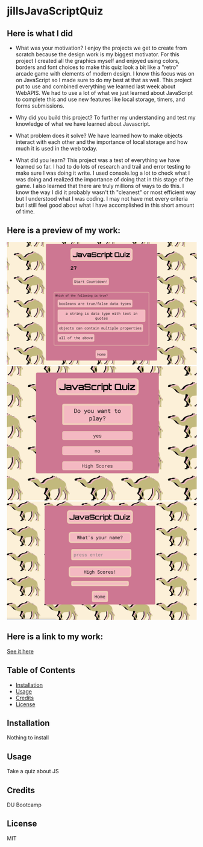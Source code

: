 # jillsJavaScriptQuiz
## Here is what I did 

- What was your motivation? 
I enjoy the projects we get to create from scratch because the design work is my biggest motivator. For this project I created all the graphics myself and enjoyed using colors, borders and font choices to make this quiz look a bit like a "retro" arcade game with elements of modern design. I know this focus was on on JavaScript so I made sure to do my best at that as well. This project put to use and combined everything we learned last week about WebAPIS. We had to use a lot of what we just learned about JavaScript to complete this and use new features like local storage, timers, and forms submissions. 

- Why did you build this project? 
To further my understanding and test my knowledge of what we have learned about Javascript. 


- What problem does it solve?
We have learned how to make objects interact with each other and the importance of local storage and how much it is used in the web today.  

- What did you learn? 
This project was a test of everything we have learned so far. I had to do lots of research and trail and error testing to make sure I was doing it write. I used console.log a lot to check what I was doing and realized the importance of doing that in this stage of the game. I also learned that there are truly millions of ways to do this. I know the way I did it probably wasn't th "cleanest" or most efficient way but I understood what I was coding. I may not have met every criteria but I still feel good about what I have accomplished in this short amount of time. 


## Here is a preview of my work:
![screenshot of my image](./assets/images/jsQuizSs1.png)
![screenshot of my image](./assets/images/jsQuizSs2.png)
![screenshot of my image](./assets/images/jsQuizSs3.png)
## Here is a link to my work:
[See it here](https://jilliankayworks.github.io/jillsJavaScriptQuiz/)


## Table of Contents 
- [Installation](#installation)
- [Usage](#usage)
- [Credits](#credits)
- [License](#license)
## Installation
Nothing to install
## Usage
Take a quiz about JS
## Credits
DU Bootcamp 
## License
MIT 










